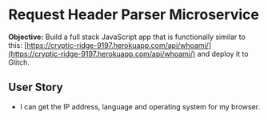 Request Header Parser Microservice
=========================

**Objective:** Build a full stack JavaScript app that is functionally similar to this: [https://cryptic-ridge-9197.herokuapp.com/api/whoami/](https://cryptic-ridge-9197.herokuapp.com/api/whoami/) and deploy it to Glitch.

User Story
------------
- I can get the IP address, language and operating system for my browser.
